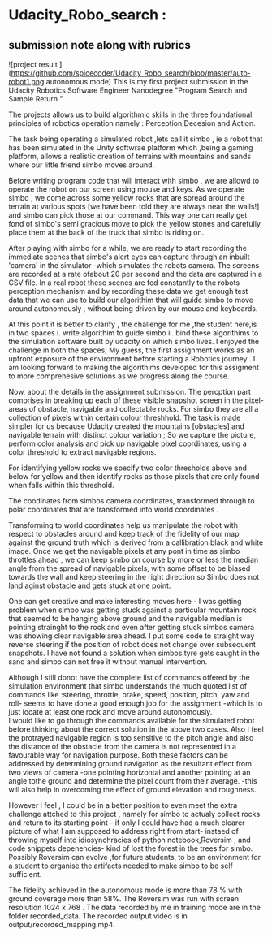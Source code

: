 # Udacity_Robo_search :
## submission note along with rubrics 
![project result ](https://github.com/spicecoder/Udacity_Robo_search/blob/master/auto-robot1.png autonomous mode)
This is my first project  submission in the Udacity Robotics Software Engineer Nanodegree "Program Search and Sample Return "

The projects allows us to build algorithmic skills in the three foundational principles of robotics operation  namely : Perception,Decesion and Action.


The task being operating a simulated robot ,lets call it simbo , ie a robot that has been simulated in the  Unity  softwrae platform which ,being a gaming platform, allows a realistic creation of terrains with mountains and sands where our little friend simbo  moves around. 

Before writing program code that will interact with simbo , we are allowd to operate the robot on our screen using mouse and keys. As we operate simbo , we come across some yellow rocks that are spread around the terrain at various spots [we have been told they are always near the walls!]  and simbo can pick those at our command. 
This way  one can really get fond of simbo's semi gracious move to pick the yellow stones and carefully place them at the back of the truck that simbo is riding on. 


After playing with simbo for a while, we are ready to start recording the immediate scenes that simbo's alert eyes can capture through an inbuilt 'camera' in the simulator -which simulates the robots camera. The screens are recorded at a rate ofabout  20 per second and the data are captured in a CSV file. In a real robot these scenes are fed constantly to the robots perception mechanism and by recording these data we get enough test data that we can use to build our algorithim  that will guide simbo to move around autonomously , without being driven by our mouse and keyboards.


At this point it is better to clarify , the challenge for me ,the student here,is in two spaces
  i. write algorithim to guide simbo
  ii. bind these algorithims to the simulation software built by udacity on which simbo lives.
I enjoyed the challenge in both the spaces; My guess, the first assignment works as an  upfront exposure of the environment before starting a Robotics journey . I am looking forward to making the algorithims developed for this assigment to more comprehesive solutions as we progress along the course.


Now, about the details in the assignment submission.
The percption part comprises in breaking up each of these visible snapshot screen in the pixel-areas of obstacle, navigable and collectable rocks.
For simbo they are all a collection of pixels within certain colour threshhold. The task is made simpler for us because Udacity created the mountains [obstacles] and navigable terrain with distinct colour variation ;  So we capture the picture, perform color analysis and pick up navigable pixel coordinates, using a color threshold to extract navigable regions. 

 For  identifying yellow rocks we  specify two color thresholds  above and below for yellow and then identify rocks as those pixels that are only found when falls within this threshold.


 The coodinates from simbos camera coordinates, transformed  through to polar coordinates that are transformed into world coordinates .

Transforming to world coordinates help us manipulate the robot with respect to obstacles around and keep track of the fidelity of our map against the ground truth which is derived from a callibration black and white image.
Once we get the navigable pixels at any pont in time as simbo throttles ahead , we can keep simbo on course by more or less the median angle from the spread of navigable pixels, with some offset to be biased towards the wall and keep steering in the right direction so Simbo does not land aginst obstacle and gets stuck at one point.

One can get creative and make interesting moves here - I was getting problem when simbo was getting stuck against a particular mountain rock that seemed to be hanging above ground and the navigable median is pointing strainght to the rock and even after getting stuck simbos camera was showing clear navigable area ahead. I put some code to straight way reverse steering if the position of robot does not change over subsequent snapshots. I have not found a solution when simbos tyre gets caught in the sand and simbo can not free it without manual intervention.


Although I still donot have the complete list of commands offered by the simulation environment that simbo understands the  much quoted list of commands like :steering, throttle, brake, speed, position, pitch, yaw and roll-   seems to have done a good enough job for the assignment -which is to just locate at least one rock and move around autonomously.  
I would like to go through the commands available for the simulated robot before thinking about the correct solution in the above two cases. Also I feel the protrayed navigable region is too sensitive to the pitch angle and also the distance of the obstacle from the camera is not represented in a favourable way for navigation purpose. Both these factors can be addressed by determining  ground navigation as the resultant effect from two views of camera -one pointing horizontal and another pointing at an angle tothe ground and determine the pixel count from their average. -this will also help in overcoming the effect of ground elevation and roughness.

However I feel , I could be in a better position to even meet the extra challenge attched to this project , namely for simbo to actualy collect rocks and return to its starting point - if only  I could have had a much clearer picture of what I am supposed to address right from start- instaed of throwing myself into idiosynchracies of python notebook,Roversim , and code snippets depenencies- kind of  lost the forest in the trees for simbo. Possibly Roversim can evolve ,for future students, to be an environment for a student to organise the artifacts needed to make simbo to be self sufficient. 

The fidelity achieved in the autonomous mode is more than 78 % with ground coverage more than 58%. 
The Roversim was run with screen resolution 1024 x 768 . 
The data recorded by me in training mode are in the folder recorded_data. The recorded output video is in output/recorded_mapping.mp4.


